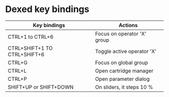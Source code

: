 # Dexed key bindings

| Key bindings                 | Actions                                    |
| ---------------------------- | ------------------------------------------ |
| CTRL+1 to CTRL+6             | Focus on operator 'X' group                |
| CTRL+SHIFT+1 TO CTRL+SHIFT+6 | Toggle active operator 'X'                 |
| CTRL+G                       | Focus on global group                      |
| CTRL+L                       | Open cartridge manager                     |
| CTRL+P                       | Open parameter dialog                      |
| SHIFT+UP or SHIFT+DOWN       | On sliders, it steps 10 %                  |